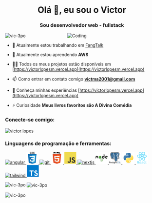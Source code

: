 <h1 align="center">Olá 👋, eu sou o Victor</h1>
<h3 align="center">Sou desenvolvedor web - fullstack</h3>
<img align="right" alt="Coding" width="300" src="https://victorlopesm.vercel.app/images/user.png">

<p align="left"> <img src="https://komarev.com/ghpvc/?username=vic-3po&label=Profile%20views&color=0e75b6&style=flat" alt="vic-3po" /> </p>

- 🔭 Atualmente estou trabalhando em [FangTalk](https://github.com/vic-3PO/Fang-Talk)

- 🌱 Atualmente estou aprendendo **AWS**

- 👨‍💻 Todos os meus projetos estão disponíveis em [https://victorlopesm.vercel.app](https://victorlopesm.vercel.app)

- 📫 Como entrar em contato comigo **victma2001@gmail.com**

- 📄 Conheça minhas experiências [https://victorlopesm.vercel.app](https://victorlopesm.vercel.app)

- ⚡ Curiosidade **Meus livros favoritos são A Divina Comédia**

<h3 align="left">Conecte-se comigo:</h3>
<p align="left">
<a href="https://linkedin.com/in/victorlopesm" target="blank"><img align="center" src="https://raw.githubusercontent.com/rahuldkjain/github-profile-readme-generator/master/src/images/icons/Social/linked-in-alt.svg" alt="victor lopes" height="30" width="40" /></a>
</p>

<h3 align="left">Linguagens de programação e ferramentas:</h3>
<p align="left"> <a href="https://angular.io" target="_blank" rel="noreferrer"> <img src="https://angular.io/assets/images/logos/angular/angular.svg" alt="angular" width="40" height="40"/> </a> <a href="https://www.w3schools.com/css/" target="_blank" rel="noreferrer"> <img src="https://raw.githubusercontent.com/devicons/devicon/master/icons/css3/css3-original-wordmark.svg" alt="css3" width="40" height="40"/> </a> <a href="https://git-scm.com/" target="_blank" rel="noreferrer"> <img src="https://www.vectorlogo.zone/logos/git-scm/git-scm-icon.svg" alt="git" width="40" height="40"/> </a> <a href="https://www.w3.org/html/" target="_blank" rel="noreferrer"> <img src="https://raw.githubusercontent.com/devicons/devicon/master/icons/html5/html5-original-wordmark.svg" alt="html5" width="40" height="40"/> </a> <a href="https://developer.mozilla.org/en-US/docs/Web/JavaScript" target="_blank" rel="noreferrer"> <img src="https://raw.githubusercontent.com/devicons/devicon/master/icons/javascript/javascript-original.svg" alt="javascript" width="40" height="40"/> </a> <a href="https://nextjs.org/" target="_blank" rel="noreferrer"> <img src="https://cdn.worldvectorlogo.com/logos/nextjs-2.svg" alt="nextjs" width="40" height="40"/> </a> <a href="https://nodejs.org" target="_blank" rel="noreferrer"> <img src="https://raw.githubusercontent.com/devicons/devicon/master/icons/nodejs/nodejs-original-wordmark.svg" alt="nodejs" width="40" height="40"/> </a> <a href="https://www.postgresql.org" target="_blank" rel="noreferrer"> <img src="https://raw.githubusercontent.com/devicons/devicon/master/icons/postgresql/postgresql-original-wordmark.svg" alt="postgresql" width="40" height="40"/> </a> <a href="https://www.python.org" target="_blank" rel="noreferrer"> <img src="https://raw.githubusercontent.com/devicons/devicon/master/icons/python/python-original.svg" alt="python" width="40" height="40"/> </a> <a href="https://reactjs.org/" target="_blank" rel="noreferrer"> <img src="https://raw.githubusercontent.com/devicons/devicon/master/icons/react/react-original-wordmark.svg" alt="react" width="40" height="40"/> </a> <a href="https://tailwindcss.com/" target="_blank" rel="noreferrer"> <img src="https://www.vectorlogo.zone/logos/tailwindcss/tailwindcss-icon.svg" alt="tailwind" width="40" height="40"/> </a> <a href="https://www.typescriptlang.org/" target="_blank" rel="noreferrer"> <img src="https://raw.githubusercontent.com/devicons/devicon/master/icons/typescript/typescript-original.svg" alt="typescript" width="40" height="40"/> </a> </p>

<p><img align="left" src="https://github-readme-stats.vercel.app/api/top-langs?username=vic-3po&show_icons=true&locale=en&layout=compact" alt="vic-3po" /></p>

<p>&nbsp;<img align="center" src="https://github-readme-stats.vercel.app/api?username=vic-3po&show_icons=true&locale=en" alt="vic-3po" /></p>

<p><img align="center" src="https://github-readme-streak-stats.herokuapp.com/?user=vic-3po&" alt="vic-3po" /></p>
